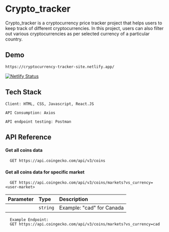# Crypto_tracker

Crypto_tracker is a cryptocurrency price tracker project that helps users to keep track of different cryptocurrencies. In this project, users can also filter out various cryptocurrencies as per selected currency of a particular country.

## Demo

```
https://cryptocurrency-tracker-site.netlify.app/
```

[![Netlify Status](https://api.netlify.com/api/v1/badges/ed748ad7-c462-417f-b7f6-d361a8babaf1/deploy-status)](https://app.netlify.com/sites/spectacular-crostata-8f3623/deploys)

## Tech Stack

```
Client: HTML, CSS, Javascript, React.JS 

API Consumption: Axios 

API endpoint testing: Postman
```

## API Reference

#### Get all coins data

```http
  GET https://api.coingecko.com/api/v3/coins
```
#### Get all coins data for specific market

```http
  GET https://api.coingecko.com/api/v3/coins/markets?vs_currency=<user-market>

```

| Parameter | Type     | Description                       |
| :-------- | :------- | :-------------------------------- |
| <user-market>      | `string` | Example: "cad" for Canada |

```
  Example Endpoint:
  GET https://api.coingecko.com/api/v3/coins/markets?vs_currency=cad
```

